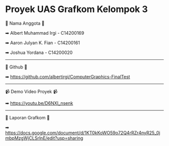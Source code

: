# Proyek UAS Grafkom Kelompok 3

🗿 Nama Anggota 🗿

➡ Albert Muhammad Irgi - C14200169

➡ Aaron Julyan K. Fian - C14200161

➡ Joshua Yordana - C14200020

-------------------------------------------------------------------------------

💩 Github 💩

➡ https://github.com/albertirgi/ComputerGraphics-FinalTest

-------------------------------------------------------------------------------

📹 Demo Video Proyek 📹

➡ https://youtu.be/D6NXI_nsenk

-------------------------------------------------------------------------------

📄 Laporan Grafkom 📄

➡ https://docs.google.com/document/d/1KT0kKoWO59o72Q4rRZr4nyR25_0jmbpMzgWjCLSrlnE/edit?usp=sharing
